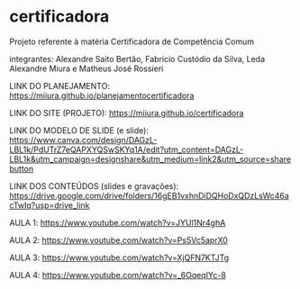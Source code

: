 # certificadora
Projeto referente à matéria Certificadora de Competência Comum

integrantes:  Alexandre Saito Bertão, Fabrício Custódio da Silva, Leda Alexandre Miura e Matheus José Rossieri




LINK DO PLANEJAMENTO: https://miiura.github.io/planejamentocertificadora


LINK DO SITE (PROJETO): https://miiura.github.io/certificadora


LINK DO MODELO DE SLIDE (e slide): https://www.canva.com/design/DAGzL-LBL1k/PdUTrZ7eQAPXYQSwSKYq1A/edit?utm_content=DAGzL-LBL1k&utm_campaign=designshare&utm_medium=link2&utm_source=sharebutton


LINK DOS CONTEÚDOS (slides e gravações): https://drive.google.com/drive/folders/16gEB1vxhnDiDQHoDxQDzLsWc46acTwIq?usp=drive_link


AULA 1: https://www.youtube.com/watch?v=JYUl1Nr4ghA

AULA 2: https://www.youtube.com/watch?v=Ps5Vc5aprX0

AULA 3: https://www.youtube.com/watch?v=XjQFN7KTJTg

AULA 4: https://www.youtube.com/watch?v=_6OqeqIYc-8

